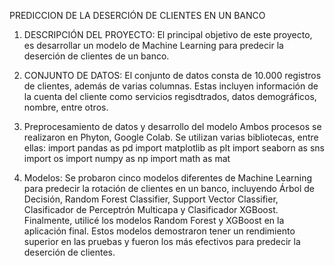 PREDICCION DE LA DESERCIÓN DE CLIENTES EN UN BANCO 

1. DESCRIPCIÓN DEL PROYECTO: 
El principal objetivo de este proyecto, es desarrollar un modelo de Machine Learning para predecir la deserción de clientes de un banco. 

2. CONJUNTO DE DATOS:
El conjunto de datos consta de 10.000 registros de clientes, además de varias columnas. Estas incluyen información de la cuenta del cliente como servicios regisdtrados, datos demográficos, nombre, entre otros.

3. Preprocesamiento de datos y desarrollo del modelo
Ambos procesos se realizaron en Phyton, Google Colab. Se utilizan varias bibliotecas, entre ellas:
import pandas as pd
import matplotlib as plt
import seaborn as sns
import os
import numpy as np
import math as mat

4. Modelos:
Se probaron cinco modelos diferentes de Machine Learning para predecir la rotación de clientes en un banco, incluyendo Árbol de Decisión, Random Forest Classifier, Support Vector Classifier, Clasificador de Perceptrón Multicapa y Clasificador XGBoost.
Finalmente, utilicé los modelos Random Forest y XGBoost en la aplicación final. Estos modelos demostraron tener un rendimiento superior en las pruebas y fueron los más efectivos para predecir la deserción de clientes.



